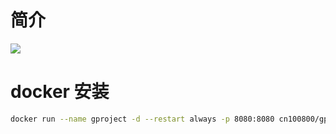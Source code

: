 # 简介
![](https://github.com/freecracy/gproject/workflows/Docker%20Image%20CI/badge.svg)

# docker 安装

```bash
docker run --name gproject -d --restart always -p 8080:8080 cn100800/gproject /gproject server
```
